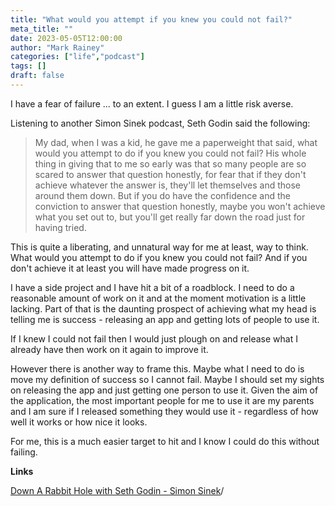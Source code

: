 ```yaml
---
title: "What would you attempt if you knew you could not fail?"
meta_title: ""
date: 2023-05-05T12:00:00
author: "Mark Rainey"
categories: ["life","podcast"]
tags: []
draft: false
---
```


I have a fear of failure ... to an extent. I guess I am a little risk averse.


Listening to another Simon Sinek podcast, Seth Godin said the following:


> My dad, when I was a kid, he gave me a paperweight that said, what would you attempt to do if you knew you could not fail? His whole thing in giving that to me so early was that so many people are so scared to answer that question honestly, for fear that if they don't achieve whatever the answer is, they'll let themselves and those around them down. But if you do have the confidence and the conviction to answer that question honestly, maybe you won't achieve what you set out to, but you'll get really far down the road just for having tried.


This is quite a liberating, and unnatural way for me at least, way to think. What would you attempt to do if you knew you could not fail? And if you don't achieve it at least you will have made progress on it.

I have a side project and I have hit a bit of a roadblock. I need to do a reasonable amount of work on it and at the moment motivation is a little lacking. Part of that is the daunting prospect of achieving what my head is telling me is success - releasing an app and getting lots of people to use it.

If I knew I could not fail then I would just plough on and release what I already have then work on it again to improve it.

However there is another way to frame this. Maybe what I need to do is move my definition of success so I cannot fail. Maybe I should set my sights on releasing the app and just getting one person to use it. Given the aim of the application, the most important people for me to use it are my parents and I am sure if I released something they would use it - regardless of how well it works or how nice it looks.

For me, this is a much easier target to hit and I know I could do this without failing.

__Links__

[Down A Rabbit Hole with Seth Godin - Simon Sinek](https://simonsinek.com/podcast/episodes/down-a-rabbit-hole-with-seth-godin)/
